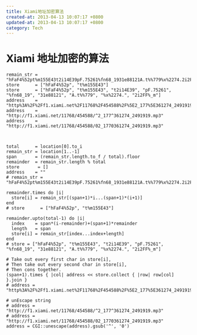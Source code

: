```yaml
---
title: Xiami地址加密算法
created-at: 2013-04-13 10:07:17 +0800
updated-at: 2013-04-13 10:07:17 +0800
category: Tech
---
```


# Xiami 地址加密的算法

    remain_str = "hFaF4%52pt%m155E43t2i14E39pF.75261%fn68_1931e88121A.t%%779%x%2274.2i2FF%_m"
    store      = ["hFaF4%52p", "t%m155E43"]
    store      = ["hFaF4%52p", "t%m155E43", "t2i14E39", "pF.75261", "%fn68_19", "31e88121", "A.t%%779", "%x%2274.", "2i2FF%_m"]
    address    = "http%3A%2F%2Ff1.xiami.net%2F11768%2F454588%2F%5E2_177%5E361274_2491919.mp3"
    address    = "http://f1.xiami.net/11768/454588/^2_177^361274_2491919.mp3"
    address    = "http://f1.xiami.net/11768/454588/02_1770361274_2491919.mp3"



    total      = location[0].to_i
    remain_str = location[1..-1]
    span       = (remain_str.length.to_f / total).floor
    remainder  = remain_str.length % total
    store       = []
    address    = ""
    # remain_str = "hFaF4%52pt%m155E43t2i14E39pF.75261%fn68_1931e88121A.t%%779%x%2274.2i2FF%_m"

    remainder.times do |i|
      store[i] = remain_str[(span+1)*i...(span+1)*(i+1)]
    end
    # store      = ["hFaF4%52p", "t%m155E43"]

    remainder.upto(total-1) do |i|
      index    = span*(i-remainder)+(span+1)*remainder
      length   = span
      store[i] = remain_str[index...index+length]
    end
    # store = ["hFaF4%52p", "t%m155E43", "t2i14E39", "pF.75261", "%fn68_19", "31e88121", "A.t%%779", "%x%2274.", "2i2FF%_m"]

    # Take out every first char in store[i],
    # Then take out every second char in store[i],
    # Then cons together.
    (span+1).times { |col| address << store.collect { |row| row[col] }.join }
    # address = "http%3A%2F%2Ff1.xiami.net%2F11768%2F454588%2F%5E2_177%5E361274_2491919.mp3"

    # unEscape string
    # address = "http://f1.xiami.net/11768/454588/^2_177^361274_2491919.mp3"
    # address = "http://f1.xiami.net/11768/454588/02_1770361274_2491919.mp3"
    address = CGI::unescape(address).gsub('^', '0')

